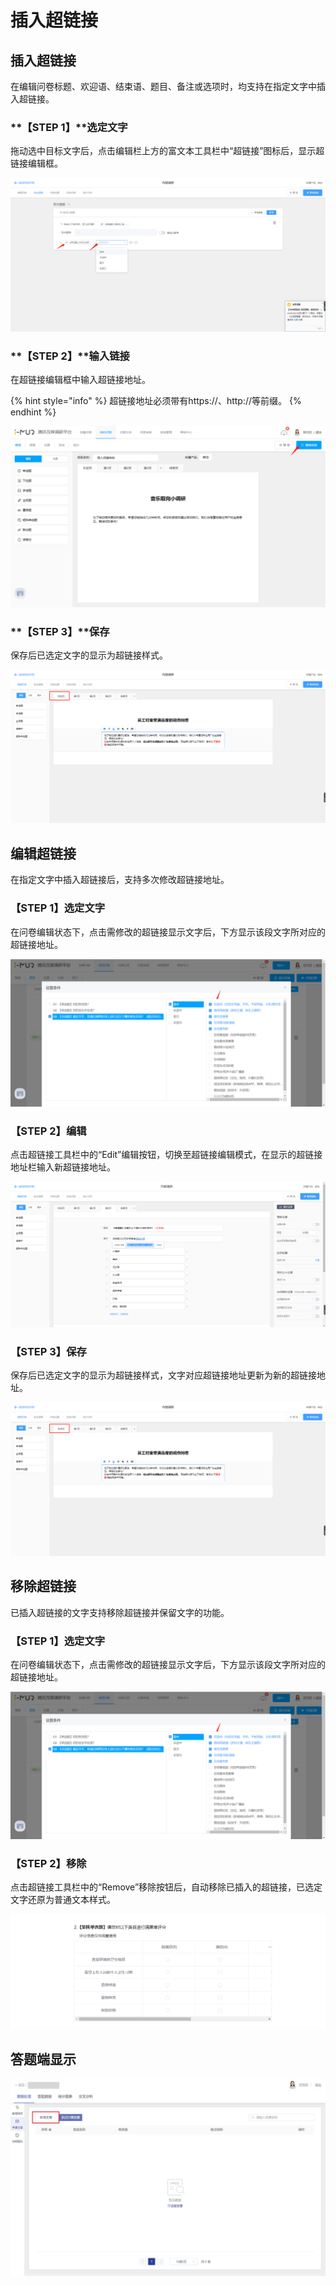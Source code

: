 # 插入超链接

## 插入超链接

在编辑问卷标题、欢迎语、结束语、题目、备注或选项时，均支持在指定文字中插入超链接。

### **【STEP 1】**选定文字

拖动选中目标文字后，点击编辑栏上方的富文本工具栏中“超链接”图标后，显示超链接编辑框。

![&#x9009;&#x4E2D;&#x76EE;&#x6807;&#x6587;&#x5B57;](../../.gitbook/assets/image%20%2833%29.png)



### **【STEP 2】**输入链接

在超链接编辑框中输入超链接地址。

{% hint style="info" %}
超链接地址必须带有https://、http://等前缀。
{% endhint %}

![&#x5728;&#x7F16;&#x8F91;&#x6846;&#x4E2D;&#x8F93;&#x5165;&#x8D85;&#x94FE;&#x63A5;&#x5730;&#x5740;](../../.gitbook/assets/image%20%2817%29.png)



### **【STEP 3】**保存

保存后已选定文字的显示为超链接样式。

![&#x7F16;&#x8F91;&#x72B6;&#x6001;&#x4E0B;&#x663E;&#x793A;&#x8D85;&#x94FE;&#x63A5;](../../.gitbook/assets/image%20%2830%29.png)

## 编辑超链接

在指定文字中插入超链接后，支持多次修改超链接地址。

### 【STEP 1】选定文字

在问卷编辑状态下，点击需修改的超链接显示文字后，下方显示该段文字所对应的超链接地址。

![&#x9009;&#x5B9A;&#x9700;&#x4FEE;&#x6539;&#x7684;&#x8D85;&#x94FE;&#x63A5;&#x6587;&#x5B57;](../../.gitbook/assets/image%20%28262%29.png)

### 【STEP 2】编辑

点击超链接工具栏中的“Edit”编辑按钮，切换至超链接编辑模式，在显示的超链接地址栏输入新超链接地址。

![&#x70B9;&#x51FB;&#x8D85;&#x94FE;&#x63A5;&#x7F16;&#x8F91;&#x6309;&#x94AE;&#x540E;&#x5207;&#x6362;&#x81F3;&#x7F16;&#x8F91;&#x6A21;&#x5F0F;](../../.gitbook/assets/image%20%288%29.png)



### 【STEP 3】保存

保存后已选定文字的显示为超链接样式，文字对应超链接地址更新为新的超链接地址。

![&#x7F16;&#x8F91;&#x72B6;&#x6001;&#x4E0B;&#x663E;&#x793A;&#x8D85;&#x94FE;&#x63A5;](../../.gitbook/assets/image%20%2830%29.png)



## 移除超链接

已插入超链接的文字支持移除超链接并保留文字的功能。

### 【STEP 1】选定文字

在问卷编辑状态下，点击需修改的超链接显示文字后，下方显示该段文字所对应的超链接地址。

![&#x9009;&#x5B9A;&#x9700;&#x4FEE;&#x6539;&#x7684;&#x8D85;&#x94FE;&#x63A5;&#x6587;&#x5B57;](../../.gitbook/assets/image%20%28262%29.png)

### 【STEP 2】移除

点击超链接工具栏中的“Remove”移除按钮后，自动移除已插入的超链接，已选定文字还原为普通文本样式。

![&#x79FB;&#x9664;&#x8D85;&#x94FE;&#x63A5;&#x540E;&#x6587;&#x5B57;&#x8FD8;&#x539F;&#x4E3A;&#x666E;&#x901A;&#x6837;&#x5F0F;](../../.gitbook/assets/image%20%28344%29.png)

## **答题端显示**

![&#x7B54;&#x9898;&#x7AEF;&#x663E;&#x793A;&#x8D85;&#x94FE;&#x63A5;](../../.gitbook/assets/image%20%28434%29.png)

